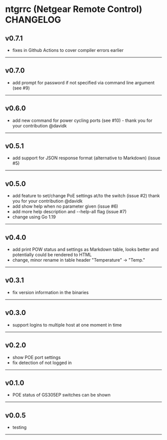 
# ntgrrc (Netgear Remote Control) CHANGELOG

## v0.7.1

* fixes in Github Actions to cover compiler errors earlier 

----

## v0.7.0

* add prompt for password if not specified via command line argument (see #9)

----

## v0.6.0

* add new command for power cycling ports (see #10) - thank you for your contribution @davidk

----

## v0.5.1

* add support for JSON response format (alternative to Markdown) (issue #5)

----

## v0.5.0

* add feature to set/change PoE settings at/to the switch (issue #2) thank you for your contribution @davidk
* add show help when no parameter given (issue #6)
* add more help description and --help-all flag (issue #7)
* change using Go 1.19

----

## v0.4.0

* add print POW status and settings as Markdown table, looks better and potentially could be rendered to HTML
* change, minor rename in table header "Temperature" -> "Temp."

----

## v0.3.1

* fix version information in the binaries

----

## v0.3.0

* support logins to multiple host at one moment in time

----

## v0.2.0

* show POE port settings
* fix detection of not logged in

----

## v0.1.0

* POE status of GS305EP switches can be shown

----

## v0.0.5

* testing 

----
